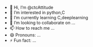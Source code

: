 - 👋 Hi, I’m @ctcAttitude
- 👀 I’m interested in python,C
- 🌱 I’m currently learning C,deeplearning
- 💞️ I’m looking to collaborate on ...
- 📫 How to reach me ...
- 😄 Pronouns: ...
- ⚡ Fun fact: ...

<!---
ctcAttitude/ctcAttitude is a ✨ special ✨ repository because its `README.md` (this file) appears on your GitHub profile.
You can click the Preview link to take a look at your changes.
--->
